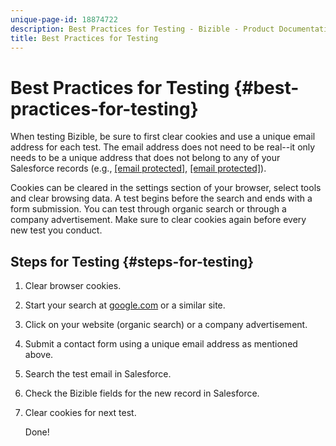 ```yaml
---
unique-page-id: 18874722
description: Best Practices for Testing - Bizible - Product Documentation
title: Best Practices for Testing
---
```


# Best Practices for Testing {#best-practices-for-testing}

When testing Bizible, be sure to first clear cookies and use a unique email address for each test. The email address does not need to be real--it only needs to be a unique address that does not belong to any of your Salesforce records (e.g., [[email protected]](http://docs.marketo.com/cdn-cgi/l/email-protection), [[email protected]](http://docs.marketo.com/cdn-cgi/l/email-protection)).  
  
Cookies can be cleared in the settings section of your browser, select tools and clear browsing data. A test begins before the search and ends with a form submission. You can test through organic search or through a company advertisement. Make sure to clear cookies again before every new test you conduct.

## Steps for Testing {#steps-for-testing}

1. Clear browser cookies.
1. Start your search at [google.com](http://google.com) or a similar site.
1. Click on your website (organic search) or a company advertisement.
1. Submit a contact form using a unique email address as mentioned above.
1. Search the test email in Salesforce.
1. Check the Bizible fields for the new record in Salesforce.
1. Clear cookies for next test.

   Done!

